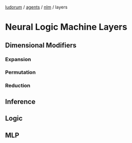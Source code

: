 [ludorum](../../../README.md) / [agents](../../README.md) / [nlm](../README.md) / layers

# Neural Logic Machine Layers

## Dimensional Modifiers

### Expansion

### Permutation

### Reduction

## Inference

## Logic

## MLP